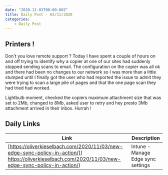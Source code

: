 ```yaml
---
date: "2020-11-03T00:00:00Z"
title: Daily Post - 03/11/2020
categories:
    - Daily Post
---
```

## Printers !

Don't you love remote support ? Today I have spent a couple of hours on and off trying to identify why a copier at one of our sites had suddenly stopped sending scans to email. The configuration on the copier was all ok and there had been no changes to our network so I was more than a little stumped until I finally got the user who had reported the issue to admit they were trying to scan a large pile of pages and that the one page scan they had tried had worked.

Lightbulb moment, checked the copiers maximum attachment size that was set to 2Mb, changed to 8Mb, asked user to retry and hey presto 3Mb attachment arrived in their inbox. Hurrah !

## Daily Links

|Link|Description|
|--------|----|
| [https://oliverkieselbach.com/2020/11/03/new-edge-sync-policy-in-action/]( https://oliverkieselbach.com/2020/11/03/new-edge-sync-policy-in-action/)| Intune - Manage Edge sync settings |
